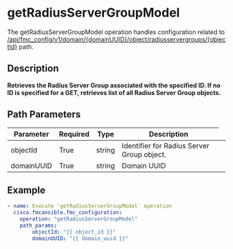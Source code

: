 # getRadiusServerGroupModel

The getRadiusServerGroupModel operation handles configuration related to [/api/fmc_config/v1/domain/{domainUUID}/object/radiusservergroups/{objectId}](/paths//api/fmc_config/v1/domain/{domain_uuid}/object/radiusservergroups/{object_id}.md) path.&nbsp;
## Description
**Retrieves the Radius Server Group associated with the specified ID. If no ID is specified for a GET, retrieves list of all Radius Server Group objects.**

## Path Parameters
| Parameter | Required | Type | Description |
| --------- | -------- | ---- | ----------- |
| objectId | True | string <td colspan=3> Identifier for Radius Server Group object. |
| domainUUID | True | string <td colspan=3> Domain UUID |

## Example
```yaml
- name: Execute 'getRadiusServerGroupModel' operation
  cisco.fmcansible.fmc_configuration:
    operation: "getRadiusServerGroupModel"
    path_params:
        objectId: "{{ object_id }}"
        domainUUID: "{{ domain_uuid }}"

```